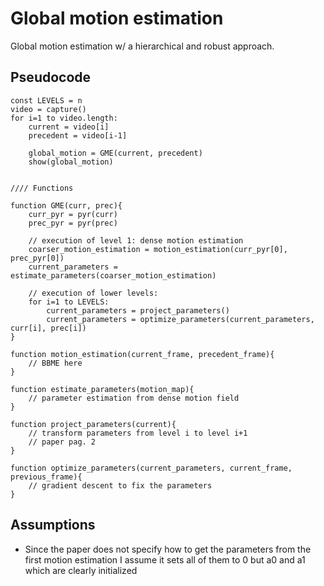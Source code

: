 # Global motion estimation
Global motion estimation w/ a hierarchical and robust approach.

## Pseudocode
```
const LEVELS = n
video = capture()
for i=1 to video.length:
    current = video[i]
    precedent = video[i-1]

    global_motion = GME(current, precedent)
    show(global_motion)


//// Functions

function GME(curr, prec){
    curr_pyr = pyr(curr)
    prec_pyr = pyr(prec)

    // execution of level 1: dense motion estimation
    coarser_motion_estimation = motion_estimation(curr_pyr[0], prec_pyr[0])
    current_parameters = estimate_parameters(coarser_motion_estimation)

    // execution of lower levels:
    for i=1 to LEVELS:
        current_parameters = project_parameters()
        current_parameters = optimize_parameters(current_parameters, curr[i], prec[i])
}

function motion_estimation(current_frame, precedent_frame){
    // BBME here
}

function estimate_parameters(motion_map){
    // parameter estimation from dense motion field
}

function project_parameters(current){
    // transform parameters from level i to level i+1
    // paper pag. 2
}

function optimize_parameters(current_parameters, current_frame, previous_frame){
    // gradient descent to fix the parameters
}
```

## Assumptions
- Since the paper does not specify how to get the parameters from the first motion estimation I assume it sets all of them to 0 but a0 and a1 which are clearly initialized

